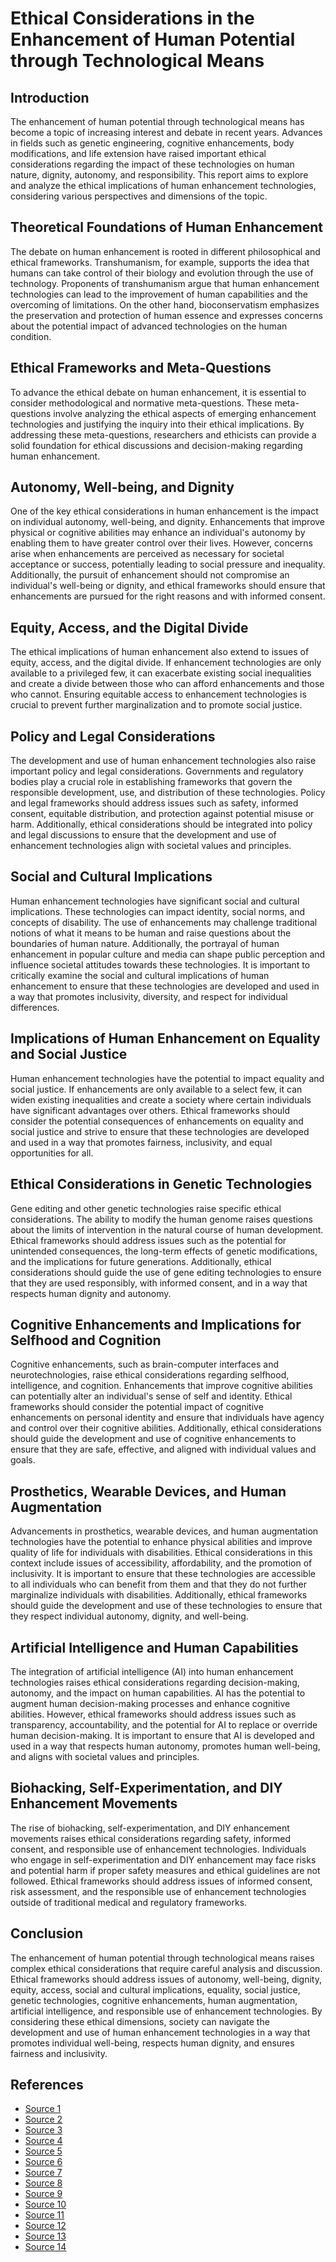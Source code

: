 # Ethical Considerations in the Enhancement of Human Potential through Technological Means

## Introduction

The enhancement of human potential through technological means has become a topic of increasing interest and debate in recent years. Advances in fields such as genetic engineering, cognitive enhancements, body modifications, and life extension have raised important ethical considerations regarding the impact of these technologies on human nature, dignity, autonomy, and responsibility. This report aims to explore and analyze the ethical implications of human enhancement technologies, considering various perspectives and dimensions of the topic.

## Theoretical Foundations of Human Enhancement

The debate on human enhancement is rooted in different philosophical and ethical frameworks. Transhumanism, for example, supports the idea that humans can take control of their biology and evolution through the use of technology. Proponents of transhumanism argue that human enhancement technologies can lead to the improvement of human capabilities and the overcoming of limitations. On the other hand, bioconservatism emphasizes the preservation and protection of human essence and expresses concerns about the potential impact of advanced technologies on the human condition.

## Ethical Frameworks and Meta-Questions

To advance the ethical debate on human enhancement, it is essential to consider methodological and normative meta-questions. These meta-questions involve analyzing the ethical aspects of emerging enhancement technologies and justifying the inquiry into their ethical implications. By addressing these meta-questions, researchers and ethicists can provide a solid foundation for ethical discussions and decision-making regarding human enhancement.

## Autonomy, Well-being, and Dignity

One of the key ethical considerations in human enhancement is the impact on individual autonomy, well-being, and dignity. Enhancements that improve physical or cognitive abilities may enhance an individual's autonomy by enabling them to have greater control over their lives. However, concerns arise when enhancements are perceived as necessary for societal acceptance or success, potentially leading to social pressure and inequality. Additionally, the pursuit of enhancement should not compromise an individual's well-being or dignity, and ethical frameworks should ensure that enhancements are pursued for the right reasons and with informed consent.

## Equity, Access, and the Digital Divide

The ethical implications of human enhancement also extend to issues of equity, access, and the digital divide. If enhancement technologies are only available to a privileged few, it can exacerbate existing social inequalities and create a divide between those who can afford enhancements and those who cannot. Ensuring equitable access to enhancement technologies is crucial to prevent further marginalization and to promote social justice.

## Policy and Legal Considerations

The development and use of human enhancement technologies also raise important policy and legal considerations. Governments and regulatory bodies play a crucial role in establishing frameworks that govern the responsible development, use, and distribution of these technologies. Policy and legal frameworks should address issues such as safety, informed consent, equitable distribution, and protection against potential misuse or harm. Additionally, ethical considerations should be integrated into policy and legal discussions to ensure that the development and use of enhancement technologies align with societal values and principles.

## Social and Cultural Implications

Human enhancement technologies have significant social and cultural implications. These technologies can impact identity, social norms, and concepts of disability. The use of enhancements may challenge traditional notions of what it means to be human and raise questions about the boundaries of human nature. Additionally, the portrayal of human enhancement in popular culture and media can shape public perception and influence societal attitudes towards these technologies. It is important to critically examine the social and cultural implications of human enhancement to ensure that these technologies are developed and used in a way that promotes inclusivity, diversity, and respect for individual differences.

## Implications of Human Enhancement on Equality and Social Justice

Human enhancement technologies have the potential to impact equality and social justice. If enhancements are only available to a select few, it can widen existing inequalities and create a society where certain individuals have significant advantages over others. Ethical frameworks should consider the potential consequences of enhancements on equality and social justice and strive to ensure that these technologies are developed and used in a way that promotes fairness, inclusivity, and equal opportunities for all.

## Ethical Considerations in Genetic Technologies

Gene editing and other genetic technologies raise specific ethical considerations. The ability to modify the human genome raises questions about the limits of intervention in the natural course of human development. Ethical frameworks should address issues such as the potential for unintended consequences, the long-term effects of genetic modifications, and the implications for future generations. Additionally, ethical considerations should guide the use of gene editing technologies to ensure that they are used responsibly, with informed consent, and in a way that respects human dignity and autonomy.

## Cognitive Enhancements and Implications for Selfhood and Cognition

Cognitive enhancements, such as brain-computer interfaces and neurotechnologies, raise ethical considerations regarding selfhood, intelligence, and cognition. Enhancements that improve cognitive abilities can potentially alter an individual's sense of self and identity. Ethical frameworks should consider the potential impact of cognitive enhancements on personal identity and ensure that individuals have agency and control over their cognitive abilities. Additionally, ethical considerations should guide the development and use of cognitive enhancements to ensure that they are safe, effective, and aligned with individual values and goals.

## Prosthetics, Wearable Devices, and Human Augmentation

Advancements in prosthetics, wearable devices, and human augmentation technologies have the potential to enhance physical abilities and improve quality of life for individuals with disabilities. Ethical considerations in this context include issues of accessibility, affordability, and the promotion of inclusivity. It is important to ensure that these technologies are accessible to all individuals who can benefit from them and that they do not further marginalize individuals with disabilities. Additionally, ethical frameworks should guide the development and use of these technologies to ensure that they respect individual autonomy, dignity, and well-being.

## Artificial Intelligence and Human Capabilities

The integration of artificial intelligence (AI) into human enhancement technologies raises ethical considerations regarding decision-making, autonomy, and the impact on human capabilities. AI has the potential to augment human decision-making processes and enhance cognitive abilities. However, ethical frameworks should address issues such as transparency, accountability, and the potential for AI to replace or override human decision-making. It is important to ensure that AI is developed and used in a way that respects human autonomy, promotes human well-being, and aligns with societal values and principles.

## Biohacking, Self-Experimentation, and DIY Enhancement Movements

The rise of biohacking, self-experimentation, and DIY enhancement movements raises ethical considerations regarding safety, informed consent, and responsible use of enhancement technologies. Individuals who engage in self-experimentation and DIY enhancement may face risks and potential harm if proper safety measures and ethical guidelines are not followed. Ethical frameworks should address issues of informed consent, risk assessment, and the responsible use of enhancement technologies outside of traditional medical and regulatory frameworks.

## Conclusion

The enhancement of human potential through technological means raises complex ethical considerations that require careful analysis and discussion. Ethical frameworks should address issues of autonomy, well-being, dignity, equity, access, social and cultural implications, equality, social justice, genetic technologies, cognitive enhancements, human augmentation, artificial intelligence, and responsible use of enhancement technologies. By considering these ethical dimensions, society can navigate the development and use of human enhancement technologies in a way that promotes individual well-being, respects human dignity, and ensures fairness and inclusivity.

## References

- [Source 1](https://www.sciencedirect.com/science/article/pii/S0016328723001404)
- [Source 2](https://www.gires.org/activities/conferences/transhumanism-and-human-enhancement-ethical-social-and-technological-perspectives/)
- [Source 3](https://www.researchgate.net/publication/378679595_Call_for_Chapters_Ethics_and_Global_Impacts_of_Human_Enhancement_Technologies)
- [Source 4](https://academic.oup.com/book/7172)
- [Source 5](https://www.natlawreview.com/article/human-augmentation-bioethical-implication-analysis-cybernetics-nanotechnology-and-up)
- [Source 6](https://ukdefencejournal.org.uk/nato-releases-strategy-on-biotech-and-human-enhancement/)
- [Source 7](https://www.nature.com/articles/s41599-022-01147-y)
- [Source 8](https://link.springer.com/article/10.1007/s12124-023-09797-6)
- [Source 9](https://www.pewresearch.org/internet/2022/03/17/what-americans-think-about-possibilities-ahead-for-human-enhancement/)
- [Source 10](https://www.pewresearch.org/internet/2022/03/17/ai-and-human-enhancement-americans-openness-is-tempered-by-a-range-of-concerns/)
- [Source 11](https://www.linkedin.com/pulse/human-enhancement-2050-steve-wells-im4te)
- [Source 12](https://blog.emb.global/limits-of-human-enhancement-technology/)
- [Source 13](https://www.technologyreview.com/2016/09/08/107711/the-ethics-of-human-enhancement/)
- [Source 14](https://www.pewresearch.org/science/2016/07/26/human-enhancement-the-scientific-and-ethical-dimensions-of-striving-for-perfection/)